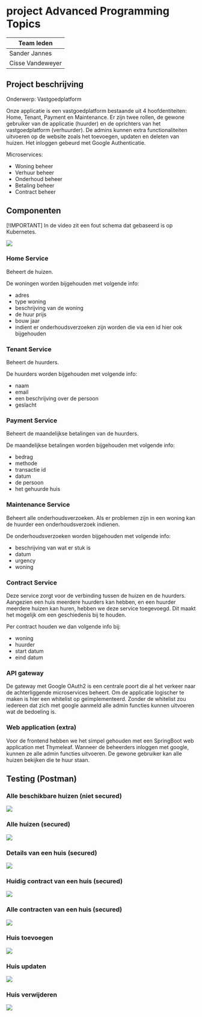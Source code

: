 # project Advanced Programming Topics

| Team leden |
| --------- |
| Sander Jannes |
| Cisse Vandeweyer | 

## Project beschrijving

Onderwerp: Vastgoedplatform

Onze applicatie is een vastgoedplatform bestaande uit 4 hoofdentiteiten: Home, Tenant, Payment en Maintenance. Er zijn twee rollen, de gewone gebruiker van de applicatie (huurder) en de oprichters van het vastgoedplatform (verhuurder). De admins kunnen extra functionaliteiten uitvoeren op de website zoals het toevoegen, updaten en deleten van huizen. Het inloggen gebeurd met Google Authenticatie.  

Microservices:
-   Woning beheer
-   Verhuur beheer
-   Onderhoud beheer
-   Betaling beheer
-   Contract beheer

## Componenten
[!IMPORTANT]
In de video zit een fout schema dat gebaseerd is op Kubernetes.

![](https://github.com/project-house-renting/RentingHouse/blob/main/images/schema.png)

### Home Service
Beheert de huizen.

De woningen worden bijgehouden met volgende info:
- adres
- type woning
- beschrijving van de woning
- de huur prijs
- bouw jaar
- indient er onderhoudsverzoeken zijn worden die via een id hier ook bijgehouden


### Tenant Service
Beheert de huurders.

De huurders worden bijgehouden met volgende info:
- naam
- email
- een beschrijving over de persoon
- geslacht

### Payment Service
Beheert de maandelijkse betalingen van de huurders.

De maandelijkse betalingen worden bijgehouden met volgende info:
- bedrag
- methode
- transactie id
- datum
- de persoon
- het gehuurde huis

### Maintenance Service
Beheert alle onderhoudsverzoeken. Als er problemen zijn in een woning kan de huurder een onderhoudsverzoek indienen.

De onderhoudsverzoeken worden bijgehouden met volgende info:
- beschrijving van wat er stuk is
- datum
- urgency
- woning

### Contract Service
Deze service zorgt voor de verbinding tussen de huizen en de huurders. Aangezien een huis meerdere huurders kan hebben, en een huurder meerdere huizen kan huren, hebben we deze service toegevoegd. Dit maakt het mogelijk om een geschiedenis bij te houden.

Per contract houden we dan volgende info bij:
- woning
- huurder
- start datum
- eind datum  

### API gateway
De gateway met Google OAuth2 is een centrale poort die al het verkeer naar de achterliggende microservices beheert. Om de applicatie logischer te maken is hier een whitelist op geïmplementeerd. Zonder de whitelist zou iedereen dat zich met google aanmeld alle admin functies kunnen uitvoeren wat de bedoeling is.

### Web application (extra)
Voor de frontend hebben we het simpel gehouden met een SpringBoot web application met Thymeleaf. Wanneer de beheerders inloggen met google, kunnen ze alle admin functies uitvoeren. De gewone gebruiker kan alle huizen bekijken die te huur staan.

## Testing (Postman)

### Alle beschikbare huizen (niet secured)
![](https://github.com/project-house-renting/RentingHouse/blob/main/images/available.png)

### Alle huizen (secured)
![](https://github.com/project-house-renting/RentingHouse/blob/main/images/all.png)

### Details van een huis (secured)
![](https://github.com/project-house-renting/RentingHouse/blob/main/images/details.png)

### Huidig contract van een huis (secured)
![](https://github.com/project-house-renting/RentingHouse/blob/main/images/contract_current.png)

### Alle contracten van een huis (secured)
![](https://github.com/project-house-renting/RentingHouse/blob/main/images/contract_all.png)

### Huis toevoegen
![](https://github.com/project-house-renting/RentingHouse/blob/main/images/addhome.png)

### Huis updaten
![](https://github.com/project-house-renting/RentingHouse/blob/main/images/updatehome.png)

### Huis verwijderen
![](https://github.com/project-house-renting/RentingHouse/blob/main/images/deletehome.png)
